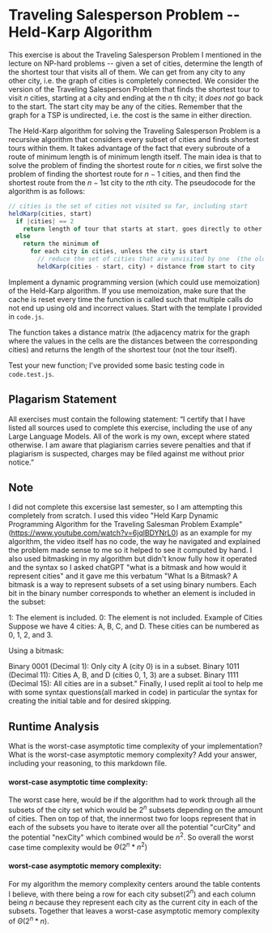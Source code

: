 # Traveling Salesperson Problem -- Held-Karp Algorithm

This exercise is about the Traveling Salesperson Problem I mentioned in the
lecture on NP-hard problems -- given a set of cities, determine the length of
the shortest tour that visits all of them. We can get from any city to any other
city, i.e. the graph of cities is completely connected. We consider the version
of the Traveling Salesperson Problem that finds the shortest tour to visit $n$
cities, starting at a city and ending at the $n$ th city; it *does not* go
back to the start. The start city may be any of the cities. Remember that the
graph for a TSP is undirected, i.e. the cost is the same in either direction.

The Held-Karp algorithm for solving the Traveling Salesperson Problem is a
recursive algorithm that considers every subset of cities and finds shortest
tours within them. It takes advantage of the fact that every subroute of a route
of minimum length is of minimum length itself. The main idea is that to solve
the problem of finding the shortest route for $n$ cities, we first solve the
problem of finding the shortest route for $n-1$ cities, and then find the
shortest route from the $n-1$st city to the $n$th city. The pseudocode for the
algorithm is as follows:

```javascript
// cities is the set of cities not visited so far, including start
heldKarp(cities, start)
  if |cities| == 2
    return length of tour that starts at start, goes directly to other city in cities
  else
    return the minimum of
      for each city in cities, unless the city is start
        // reduce the set of cities that are unvisited by one  (the old start), set the new start, add on the distance from old start to new start
        heldKarp(cities - start, city) + distance from start to city
```

Implement a dynamic programming version (which could use memoization) of the
Held-Karp algorithm. If you use memoization, make sure that the cache is reset
every time the function is called such that multiple calls do not end up using
old and incorrect values. Start with the template I provided in `code.js`.

The function takes a distance matrix (the adjacency matrix for the graph where
the values in the cells are the distances between the corresponding cities) and
returns the length of the shortest tour (not the tour itself).

Test your new function; I've provided some basic testing code in `code.test.js`.
## Plagarism Statement

All exercises must contain the following statement:
“I certify that I have listed all sources used to complete this exercise, including the use
of any Large Language Models. All of the work is my own, except where stated
otherwise. I am aware that plagiarism carries severe penalties and that if plagiarism is
suspected, charges may be filed against me without prior notice.”

## Note
I did not complete this excersise last semester, so I am attempting this completely from scratch. I used this video "Held Karp Dynamic Programming Algorithm for the Traveling Salesman Problem Example" (https://www.youtube.com/watch?v=6jqlBDYNrL0) as an example for my algorithm, the video itself has no code, the way he navigated and explained the problem made sense to me so it helped to see it computed by hand.
I also used bitmasking in my algorithm but didn't know fully how it operated and the syntax so I asked chatGPT "what is a bitmask and how would it represent cities" and it gave me this verbatum "What Is a Bitmask?
A bitmask is a way to represent subsets of a set using binary numbers. Each bit in the binary number corresponds to whether an element is included in the subset:

1: The element is included.
0: The element is not included.
Example of Cities
Suppose we have 4 cities: A, B, C, and D. These cities can be numbered as 0, 1, 2, and 3.

Using a bitmask:

Binary 0001 (Decimal 1): Only city A (city 0) is in a subset.
Binary 1011 (Decimal 11): Cities A, B, and D (cities 0, 1, 3) are a subset.
Binary 1111 (Decimal 15): All cities are in a subset." 
Finally, I used replit ai tool to help me with some syntax questions(all marked in code) in particular the syntax for creating the initial table and for desired skipping.


## Runtime Analysis

What is the worst-case asymptotic time complexity of your implementation? What
is the worst-case asymptotic memory complexity? Add your answer, including your
reasoning, to this markdown file.

#### worst-case asymptotic time complexity:
The worst case here, would be if the algorithm had to work through all the subsets of the city set which would be $2^n$ subsets depending on the amount of cities. Then on top of that, the innermost two for loops represent that in each of the subsets you have to iterate over all the potential "curCity" and the potential "nexCity" which combined would be $n^2$. So overall the worst case time complexity would be $\Theta(2^n * n^2)$

#### worst-case asymptotic memory complexity:
For my algorithm the memory complexity centers around the table contents I believe, with there being a row for each city subset($2^n$) and each column being $n$ because they represent each city as the current city in each of the subsets. Together that leaves a worst-case asymptotic memory complexity of $\Theta(2^n * n)$.
